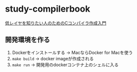 # study-compilerbook

[低レイヤを知りたい人のためのCコンパイラ作成入門](https://www.sigbus.info/compilerbook/)

## 開発環境を作る
1. Dockerをインストールする -> MacならDocker for Macを使う
2. `make build` -> docker imageが作成される
3. `make run` -> 開発用のdockerコンテナ上のシェルに入る